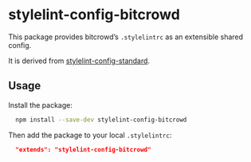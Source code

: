 # stylelint-config-bitcrowd

This package provides bitcrowd’s `.stylelintrc` as an extensible shared config.

It is derived from [stylelint-config-standard](https://github.com/stylelint/stylelint-config-standard).

## Usage

Install the package:

```sh
  npm install --save-dev stylelint-config-bitcrowd
```

Then add the package to your local `.stylelintrc`:

```json
  "extends": "stylelint-config-bitcrowd"
```
